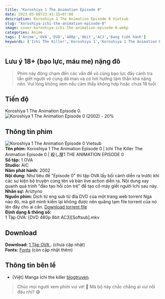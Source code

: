 ```yaml
---
title: "Koroshiya 1 The Animation Episode 0"
date: 2023-05-08T23:41:15+07:00
description: Koroshiya 1 The Animation Episode 0 Vietsub
slug: "koroshiya-ichi-the-animation-episode-0"
image: cover-koroshiya-ichi-the-animation-episode-0.webp
categories: Anime
tags: ['Anime','OVA','DVD','480p','8bit','AC3','Đang tiến hành']
keywords: ['Ichi The Killer','Koroshiya 1','Koroshiya 1 The Animation Episode 0','Ichi The Killer The Animation Episode 0','anime','anime vietsub','vietsub','anime fansub','fansub','Ariztyn-Fansub','Ariztyn Fansub','Ariztyn','Ariztyno']
---
```

## Lưu ý 18+ (bạo lực, máu me) nặng đô
> Phim này động chạm đến các vấn đề vô cùng bạo lực đầy cảnh tra tấn giết người vô cùng dã man và có hơi hướng tâm thần khá nặng nên. Vui lòng không xem nếu cảm thấy không hợp hoặc chưa 18 tuổi
## Tiến độ   
Koroshiya 1 The Animation Episode 0. ![Koroshiya 1 The Animation Episode 0 (2002) - 20%](https://progress-bar.dev/20?title=tiến-độ)  
## Thông tin phim   
![Koroshiya 1 The Animation Episode 0 Vietsub](koroshiya-ichi-the-animation-episode-0-1.webp)  
**Tên phim:** Koroshiya 1 The Animation Episode 0 | Ichi The Killer The Animation Episode 0 | 殺し屋1 THE ANIMATION EPISODE 0   
**Số tập:** 1 OVA  
**Studio:** AIC   
**Năm phát hành:** 2002   
**Nội dung:** Như tiêu đề "Episode 0" thì tập OVA lấy bối cảnh diễn ra trước khi các sự kiện bộ truyện cùng tên và bản live action diễn ra. Nội dung xay quanh quá trình "đào tạo hồi còn trẻ" để tạo cổ máy giết người Ichi sau này.  
**Nhân sự:** Ariztyno   
**Nguồn phim:** Dịch từ eng sub từ đĩa DVD của một trang web torrent Nga nào đó, mà giờ mình kiếm lại không được nên quăng tạm file torrent của nó lên đây cho ai cần. [Download torrent file](/torrent/ICHI_THE_KILLER.torrent)   
**Định dạng & thông số:**      
1 Tập OVA: [DVD 480p 8bit AC3][Softsub].mkv  
## Download  
**Download:** [1 Tập OVA ](https://terabox.com/). (chưa cập nhật)  
**Fonts:** [Fonts](https://github.com/Ariztynfansub/ichi-za-laki/archive/refs/heads/main.zip) (còn cập nhật thêm)  
## Thông tin bên lề  
- [Việt] Manga Ichi the killer [blogtruyen](https://blogtruyen.vn/4913/ichi-the-killer).   
> Chúc mọi người xem phim vui vẻ! 🙂 Mà bộ này chắc chẳng ai vui nổi đâu nhỉ? 😅
